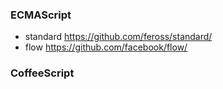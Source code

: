 
### ECMAScript

* standard https://github.com/feross/standard/
* flow https://github.com/facebook/flow/

### CoffeeScript
